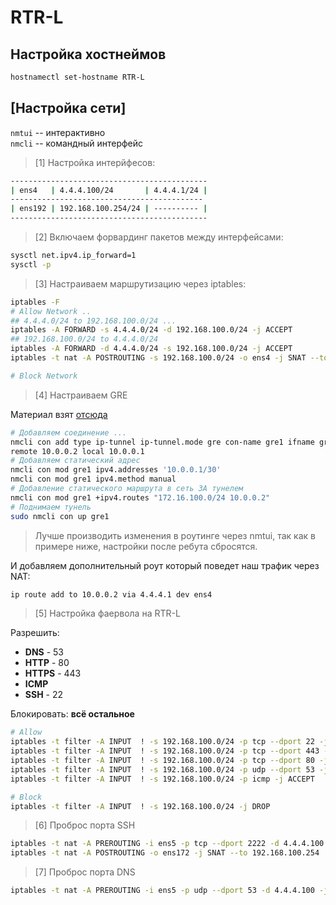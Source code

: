 # RTR-L

## Настройка хостнеймов

```bash
hostnamectl set-hostname RTR-L
```

## [Настройка сети]

`nmtui` -- интерактивно \
`nmcli` -- командный интерфейс

> [1] Настройка интерйфесов:

```bash
--------------------------------------------
| ens4   | 4.4.4.100/24       | 4.4.4.1/24 |
-------------------------------------------
| ens192 | 192.168.100.254/24 | ---------- |
--------------------------------------------
```

> [2] Включаем форвардинг пакетов между интерфейсами:

```bash
sysctl net.ipv4.ip_forward=1
sysctl -p
```

> [3] Настраиваем маршрутизацию через iptables:

```bash
iptables -F
# Allow Network ..
## 4.4.4.0/24 to 192.168.100.0/24 ...
iptables -A FORWARD -s 4.4.4.0/24 -d 192.168.100.0/24 -j ACCEPT
## 192.168.100.0/24 to 4.4.4.0/24 
iptables -A FORWARD -d 4.4.4.0/24 -s 192.168.100.0/24 -j ACCEPT
iptables -t nat -A POSTROUTING -s 192.168.100.0/24 -o ens4 -j SNAT --to-source 4.4.4.100

# Block Network
```

> [4] Настраиваем GRE

Материал взят [отсюда](https://wiki.astralinux.ru/pages/viewpage.action?pageId=144310560#id-НастройкатоннеляGREвAstraLinux-НастройкатоннеляGREcпомощьюграфическогоплагинаNetworkManagernm-connection-editor)

```bash
# Добавляем соединение ...
nmcli con add type ip-tunnel ip-tunnel.mode gre con-name gre1 ifname gre1 \
remote 10.0.0.2 local 10.0.0.1
# Добавляем статический адрес
nmcli con mod gre1 ipv4.addresses '10.0.0.1/30'
nmcli con mod gre1 ipv4.method manual
# Добавление статического маршрута в сеть ЗА тунелем
nmcli con mod gre1 +ipv4.routes "172.16.100.0/24 10.0.0.2"
# Поднимаем тунель
sudo nmcli con up gre1
```

> Лучше производить изменения в роутинге через nmtui, так как в примере ниже, настройки после ребута сбросятся.

И добавляем дополнительный роут который поведет наш трафик через NAT:

```bash
ip route add to 10.0.0.2 via 4.4.4.1 dev ens4
```

>[5] Настройка фаервола на RTR-L

Разрешить:

- __DNS__ - 53
- __HTTP__ - 80
- __HTTPS__ - 443
- __ICMP__
- __SSH__ - 22

Блокировать: __всё остальное__

```bash
# Allow
iptables -t filter -A INPUT  ! -s 192.168.100.0/24 -p tcp --dport 22 -j ACCEPT
iptables -t filter -A INPUT  ! -s 192.168.100.0/24 -p tcp --dport 443 -j ACCEPT
iptables -t filter -A INPUT  ! -s 192.168.100.0/24 -p tcp --dport 80 -j ACCEPT
iptables -t filter -A INPUT  ! -s 192.168.100.0/24 -p udp --dport 53 -j ACCEPT
iptables -t filter -A INPUT  ! -s 192.168.100.0/24 -p icmp -j ACCEPT

# Block
iptables -t filter -A INPUT  ! -s 192.168.100.0/24 -j DROP
```

> [6] Проброс порта SSH

```bash
iptables -t nat -A PREROUTING -i ens5 -p tcp --dport 2222 -d 4.4.4.100 -j DNAT --to 192.168.100.100:22
iptables -t nat -A POSTROUTING -o ens172 -j SNAT --to 192.168.100.254
```

> [7] Проброс порта DNS

```bash
iptables -t nat -A PREROUTING -i ens5 -p udp --dport 53 -d 4.4.4.100 -j DNAT --to 192.168.100.200:53
```

